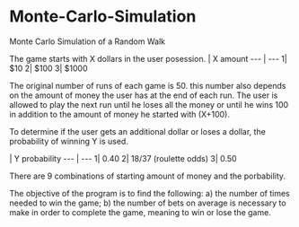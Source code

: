 # Monte-Carlo-Simulation
Monte Carlo Simulation of a Random Walk 


The game starts with X dollars in the user posession.
  | X amount
--- | --- 
 1| $10
 2| $100
 3| $1000
 
 The original number of runs of each game is 50. this number also depends on the amount of money the user has at the end of each run. 
 The user is allowed to play the next run until he loses all the money or until he wins 100 in addition to the amount of money
 he started with (X+100).
 
 To determine if the user gets an additional dollar or loses a dollar, the probability of winning Y is used.
 
   | Y probability
--- | --- 
 1| 0.40
 2| 18/37 (roulette odds)
 3| 0.50
 
 
 There are 9 combinations of starting amount of money and the porbability. 
 
The objective of the program is to find the following:
    a) the number of times needed to win the game;
    b) the number of bets on average is necessary to make in order to complete the game, meaning to win or lose the game.
 
